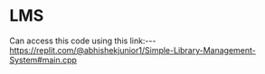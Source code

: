 # LMS
Can access this code using this link:---   https://replit.com/@abhishekjunior1/Simple-Library-Management-System#main.cpp
